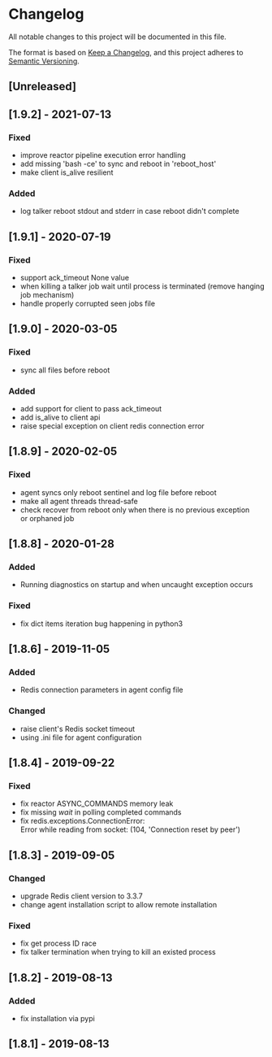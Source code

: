 # Changelog
All notable changes to this project will be documented in this file.

The format is based on [Keep a Changelog](https://keepachangelog.com/en/1.0.0/),
and this project adheres to [Semantic Versioning](https://semver.org/spec/v2.0.0.html).

## [Unreleased]

## [1.9.2] - 2021-07-13
### Fixed
- improve reactor pipeline execution error handling
- add missing 'bash -ce' to sync and reboot in 'reboot_host'
- make client is_alive resilient

### Added
- log talker reboot stdout and stderr in case reboot didn't complete

## [1.9.1] - 2020-07-19
### Fixed
- support ack_timeout None value
- when killing a talker job wait until process is terminated (remove hanging job mechanism)
- handle properly corrupted seen jobs file

## [1.9.0] - 2020-03-05
### Fixed
- sync all files before reboot

### Added
- add support for client to pass ack_timeout
- add is_alive to client api
- raise special exception on client redis connection error

## [1.8.9] - 2020-02-05
### Fixed
- agent syncs only reboot sentinel and log file before reboot
- make all agent threads thread-safe
- check recover from reboot only when there is no previous exception
  <br/>or orphaned job

## [1.8.8] - 2020-01-28
### Added
- Running diagnostics on startup and when uncaught exception occurs

### Fixed
- fix dict items iteration bug happening in python3

## [1.8.6] - 2019-11-05
### Added
- Redis connection parameters in agent config file

### Changed
- raise client's Redis socket timeout
- using .ini file for agent configuration

## [1.8.4] - 2019-09-22
### Fixed
- fix reactor ASYNC_COMMANDS memory leak
- fix missing *wait* in polling completed commands
- fix redis.exceptions.ConnectionError:<br/>
  Error while reading from socket: (104, 'Connection reset by peer')

## [1.8.3] - 2019-09-05
### Changed
- upgrade Redis client version to 3.3.7
- change agent installation script to allow remote installation

### Fixed
- fix get process ID race
- fix talker termination when trying to kill an existed process

## [1.8.2] - 2019-08-13
### Added
- fix installation via pypi

## [1.8.1] - 2019-08-13

